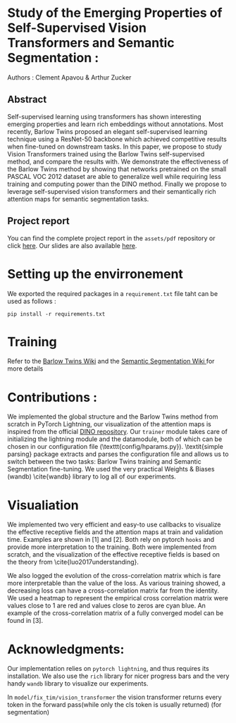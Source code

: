 
# Study of the Emerging Properties of Self-Supervised Vision Transformers and Semantic Segmentation  : 
Authors : Clement Apavou & Arthur Zucker
## Abstract 

Self-supervised learning using transformers has shown interesting emerging properties and learn rich embeddings without annotations. Most recently, Barlow Twins proposed an elegant self-supervised learning technique using a ResNet-50 backbone which achieved competitive results when fine-tuned on downstream tasks. In this paper, we propose to study Vision Transformers trained using the Barlow Twins self-supervised method, and compare the results with. We demonstrate the effectiveness of the Barlow Twins method by showing that networks pretrained on the small PASCAL VOC 2012 dataset are able to generalize well while requiring less training and computing power than the DINO method. Finally we propose to leverage self-supervised vision transformers and their semantically rich attention maps for semantic segmentation tasks.
## Project report 

You can find the complete project report in the `assets/pdf` repository or click [here](assets/pdf/FPR_Apavou_Zucker.pdf). Our slides are also available [here](https://docs.google.com/presentation/d/1MvE78E8pb4XEIMQxZLkBZnLMXvVNC8E-m7rnxW5wa8Q/edit?usp=sharing).

# Setting up the envirronement 

We exported the required packages in a `requirement.txt` file taht can be used as follows : 
```
pip install -r requirements.txt
```

# Training 

Refer to the [Barlow Twins Wiki](
https://github.com/ArthurZucker/RecvisProject/wiki/Barlow-Twins-Training) and the [Semantic Segmentation Wiki ]() for more details

# Contributions : 

We implemented the global structure and the Barlow Twins method from scratch in PyTorch Lightning, our visualization of the attention maps is inspired from the official [DINO repository](https://github.com/facebookresearch/dino). Our `trainer` module takes care of initializing the lightning module and the datamodule, both of which can be chosen in our configuration file (\texttt{config/hparams.py}). \textit{simple parsing} package extracts and parses the configuration file and allows us to switch between the two tasks: Barlow Twins training and Semantic Segmentation fine-tuning. We used the very practical Weights \& Biases (wandb) \cite{wandb} library to log all of our experiments.

# Visualiation 
We implemented two very efficient and easy-to use callbacks to visualize the effective receptive fields and the attention maps at train and validation time. 
Examples are shown in [1] and [2]. Both rely on pytorch `hooks` and provide more interpretation to the training. Both were implemented from scratch, and the visualization of the effective receptive fields is based on the theory from \cite{luo2017understanding}.

We also logged the evolution of the cross-correlation matrix which is fare more interpretable than the value of the loss. As various training showed, a decreasing loss can have a cross-correlation matrix far from the identity. We used a heatmap to represent the empirical cross correlation matrix were values close to 1 are red and values close to zeros are cyan blue. An example of the cross-correlation matrix of a fully converged model can be found in [3].

# Acknowledgments: 

Our implementation relies on `pytorch lightning`, and thus requires its installation. We also use the `rich` library for nicer progress bars and the very handy `wandb` library to visualize our experiments.  




In `model/fix_tim/vision_transformer` the vision transformer returns every token in the forward pass(while only the cls token is usually returned) (for segmentation)
